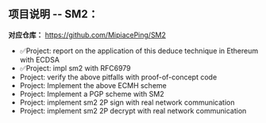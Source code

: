 ## 项目说明 -- SM2：

**对应仓库：**  https://github.com/MipiacePing/SM2

- ✅Project: report on the application of this deduce technique in Ethereum with ECDSA
- ✅Project: impl sm2 with RFC6979
- Project: verify the above pitfalls with proof-of-concept code
- Project: Implement the above ECMH scheme
- Project: Implement a PGP scheme with SM2
- Project: implement sm2 2P sign with real network communication
- Project: implement sm2 2P decrypt with real network communication
